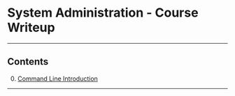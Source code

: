 # System Administration - Course Writeup

---------------
## Contents

0. [Command Line Introduction](./Command_Line_Introduction)

---------------
